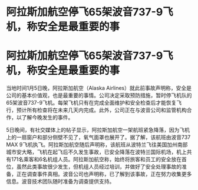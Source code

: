 # 阿拉斯加航空停飞65架波音737-9飞机，称安全是最重要的事

# 阿拉斯加航空停飞65架波音737-9飞机，称安全是最重要的事

当地时间1月5日晚，阿拉斯加航空（Alaska
Airlines）就此前事故声明称，安全是公司的基本价值观，也是最重要的事情。公司决定采取预防措施，暂时停飞机队的65架波音737-9飞机。每架飞机只有在完成全面维护和安全检查后才能恢复飞行，预计所有检查将在未来几天内完成。此外，公司正在与波音公司和监管机构合作，以了解今晚发生的事件。

5日晚间，有社交媒体上的帖子显示，阿拉斯加航空一架航班紧急降落，因为飞机上的一扇窗户和部分侧壁不见了，氧气面罩也展开了。据了解，该航班由波音737 MAX
9飞机执飞。阿拉斯加航空随后声明称，该航班从波特兰飞往美国加州南部城市安大略，飞机在起飞后不久发生事故，已安全降落在波特兰国际机场，机上共有171名乘客和6名机组人员。阿拉斯加航空称，始终将旅客和员工的安全放在首位，虽然此类事故很少发生，但机组人员经过培训，并做好了安全处理事故的准备，正在调查事件真相。波音公司也声明称，已了解到该事故，正在努力收集更多信息。波音技术团队随时准备为调查提供支持。

